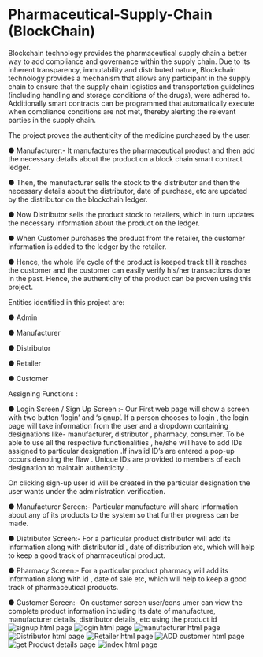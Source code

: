 # Pharmaceutical-Supply-Chain (BlockChain)

Blockchain technology provides the pharmaceutical supply chain a better way to add compliance and governance within the supply chain. Due to its inherent transparency, immutability and distributed nature, Blockchain technology provides a mechanism that allows any participant in the supply chain to ensure that the supply chain logistics and transportation guidelines (including handling and storage conditions of the drugs), were adhered to.
Additionally smart contracts can be programmed that automatically execute when compliance conditions are not met, thereby alerting the relevant parties in the supply chain.


The project proves the authenticity of the medicine purchased by the user.

●	Manufacturer:- It manufactures the pharmaceutical product and then add the necessary details about the product on a block chain smart contract ledger.

●	Then, the manufacturer sells the stock to the distributor and then the necessary details about the distributor, date of purchase, etc are updated by the distributor on the blockchain ledger.

●	Now Distributor sells the product stock to retailers, which in turn updates the necessary information about the product on the ledger.

●	When Customer purchases the product from the retailer, the customer information is added to the ledger by the retailer.

●	Hence, the whole life cycle of the product is keeped track till it reaches the customer and the customer can easily verify his/her transactions done in the past.
Hence, the authenticity of the product can be proven using this project.

Entities identified in this project are:

●	Admin

●	Manufacturer

●	Distributor

●	Retailer

●	Customer


Assigning Functions :

●	Login Screen / Sign Up Screen :- Our First web page will show a screen with two button ‘login’ and ‘signup’. If a person chooses to login , the login page will take information from the user and a dropdown containing designations like- manufacturer, distributor , pharmacy, consumer. To be  able to use all the respective functionalities , he/she will have to add IDs assigned to particular designation .If invalid ID’s are entered a pop-up occurs denoting the flaw . Unique IDs are provided to members of each designation to maintain authenticity .

On clicking sign-up user id will be created in the particular designation the user wants under the administration verification.

●	Manufacturer Screen:-  Particular manufacture will share information about any of its products to the system so that further progress can be made.

●	Distributor Screen:- For a particular product distributor will add its information along with distributor id , date of distribution etc, which will help to keep a good track of pharmaceutical product.

●	Pharmacy Screen:- For a particular product pharmacy will add its information along with id , date of sale  etc, which will help to keep a good track of pharmaceutical products.

●	Customer Screen:- On customer screen user/cons
umer can view the complete product information including its date of manufacture, manufacturer details, distributor details, etc using the product id 
![signup html page](https://user-images.githubusercontent.com/55267028/122246337-15e31100-cee4-11eb-8dae-ac4525250118.PNG)
![login html page](https://user-images.githubusercontent.com/55267028/122246273-09f74f00-cee4-11eb-8d1c-41f171a0ac7e.PNG)
![manufacturer html page](https://user-images.githubusercontent.com/55267028/122246307-1085c680-cee4-11eb-9395-5e5f58156608.PNG)
![Distributor html page](https://user-images.githubusercontent.com/55267028/122246109-e9c79000-cee3-11eb-8032-a67698ee11c4.PNG)
![Retailer html page](https://user-images.githubusercontent.com/55267028/122246325-1380b700-cee4-11eb-9edf-4b72bddfa522.PNG)
![ADD customer html page](https://user-images.githubusercontent.com/55267028/122245974-cef51b80-cee3-11eb-97b3-4ee0d2af8c1e.PNG)
![get Product details page](https://user-images.githubusercontent.com/55267028/122246205-fba93300-cee3-11eb-8c2e-de9426a57645.PNG)
![index html page](https://user-images.githubusercontent.com/55267028/122246250-049a0480-cee4-11eb-9281-a242916c52f6.PNG)
